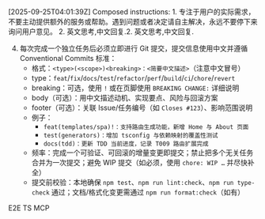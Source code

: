 <user-instructions>
[2025-09-25T04:01:39Z] Composed instructions:


<instructions-section type="base" source="default-file" desc="default file: /home/stark/.codex/instructions.md" path="/home/stark/.codex/instructions.md">
1. 专注于用户的实际需求，不要主动提供额外的服务或帮助。遇到问题或者决定请自主解决，永远不要停下来询问用户意见。
2. 英文思考,中文回复.2. 英文思考,中文回复.

4. 每次完成一个独立任务后必须立即进行 Git 提交，提交信息使用中文并遵循 Conventional Commits 标准：
   - 格式：`<type>(<scope>)<breaking>：<简要中文描述>`（注意中文冒号）
   - type：`feat`/`fix`/`docs`/`test`/`refactor`/`perf`/`build`/`ci`/`chore`/`revert`
   - breaking：可选，使用 `!` 或在页脚使用 `BREAKING CHANGE:` 详细说明
   - body（可选）：用中文描述动机、实现要点、风险与回滚方案
   - footer（可选）：关联 Issue/任务编号（如 `Closes #123`）、影响范围说明
   - 例子：
     - `feat(templates/spa)!：支持路由生成功能，新增 Home 与 About 页面`
     - `test(generators)：增加 tsconfig 与依赖映射的覆盖性测试`
     - `docs(tdd)：更新 TDD 当前进度，记录 T009 路由扩展完成`
   - 频率：完成一个可验证、可回滚的增量变更即提交；禁止把多个无关任务合并为一次提交；避免 WIP 提交（如必须，使用 `chore: WIP …` 并尽快补全）
   - 提交前校验：本地确保 `npm test`、`npm run lint:check`、`npm run type-check` 通过；文档/格式化变更需通过 `npm run format:check`（如有）
</instructions-section>

<instructions-section type="text">
E2E TS MCP
</instructions-section>

</user-instructions>
